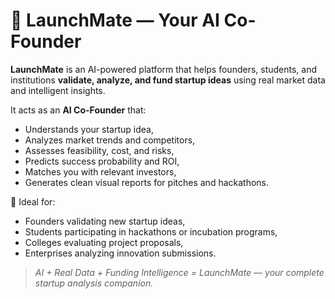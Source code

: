 # 🚀 LaunchMate — Your AI Co-Founder

**LaunchMate** is an AI-powered platform that helps founders, students, and institutions **validate, analyze, and fund startup ideas** using real market data and intelligent insights.

It acts as an **AI Co-Founder** that:
- Understands your startup idea,
- Analyzes market trends and competitors,
- Assesses feasibility, cost, and risks,
- Predicts success probability and ROI,
- Matches you with relevant investors,
- Generates clean visual reports for pitches and hackathons.

🎯 Ideal for:
- Founders validating new startup ideas,
- Students participating in hackathons or incubation programs,
- Colleges evaluating project proposals,
- Enterprises analyzing innovation submissions.

> *AI + Real Data + Funding Intelligence = LaunchMate — your complete startup analysis companion.*
